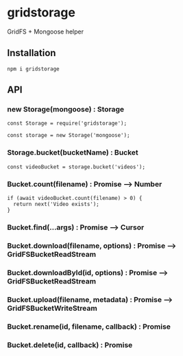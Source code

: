 # gridstorage
GridFS + Mongoose helper

## Installation
```
npm i gridstorage
```

## API
### new Storage(mongoose) : Storage
```
const Storage = require('gridstorage');

const storage = new Storage('mongoose');
```

### Storage.bucket(bucketName) : Bucket
```
const videoBucket = storage.bucket('videos');
```

### Bucket.count(filename) : Promise –> Number
```
if (await videoBucket.count(filename) > 0) {
  return next('Video exists');
}
```

### Bucket.find(...args) : Promise –> Cursor

### Bucket.download(filename, options) : Promise –> GridFSBucketReadStream

### Bucket.downloadById(id, options) : Promise –> GridFSBucketReadStream

### Bucket.upload(filename, metadata) : Promise –> GridFSBucketWriteStream

### Bucket.rename(id, filename, callback) : Promise

### Bucket.delete(id, callback) : Promise
